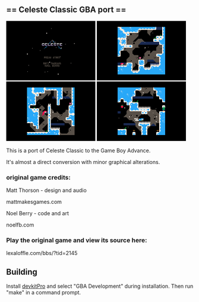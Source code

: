 ## == Celeste Classic GBA port ==

[![shot1](screen1.png)](screen1.png)
[![shot2](screen2.png)](screen2.png)
[![shot3](screen3.png)](screen3.png)
[![shot4](screen4.png)](screen4.png)

This is a port of Celeste Classic to the Game Boy Advance.

It's almost a direct conversion with minor graphical alterations.

### original game credits:

Matt Thorson - design and audio

mattmakesgames.com

Noel Berry - code and art

noelfb.com

### Play the original game and view its source here:

lexaloffle.com/bbs/?tid=2145

## Building

Install [devkitPro](https://devkitpro.org/wiki/Getting_Started) and select "GBA Development" during installation. Then run "make" in a command prompt.
